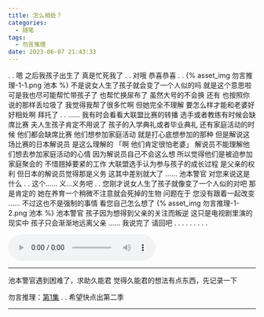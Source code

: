```yaml
---
title: 怎么相处？
categories:
  - 随笔
tags:
  - 勿言推理
date: 2023-06-07 21:43:33
---
```

.
.
嗯 之后我孩子出生了 真是忙死我了
.
.
对哦 恭喜恭喜
.
.
{% asset_img 勿言推理-1-1.png 池本 %}
不是说女人生了孩子就会变了一个人似的吗
就是这个意思啦
可是我也尽可能帮忙带孩子了
也帮忙换尿布了 虽然大号的不会换
还有 也按照你说的那样丢垃圾了
我觉得我帮了很多忙啊
但她完全不理解
要怎么样才能和老婆好好相处啊
拜托了
.
.
……
我有时会看看大联盟比赛的转播
选手或者教练有时候会缺席比赛
夫人生孩子肯定不用说了 孩子的入学典礼或者毕业典礼
还有家庭活动的时候 他们都会缺席比赛
他们想参加家庭活动
就是打心底想参加的那种
但是解说这场比赛的日本解说员
是这么理解的
「啊 他们肯定很怕老婆」
解说员不能理解他们想去参加家庭活动的心情
因为解说员自己不会这么想
所以觉得他们是被迫参加家庭聚会的
不惜翘掉要紧的工作
大联盟选手认为参与孩子的成长过程 是父亲的权利
但日本的解说员觉得那是义务
这其中差别就大了
……
池本警官 对您来说这是什么
.
.
这个……
义...义务吧
.
.
您刚才说女人生了孩子就像变了一个人似的对吧 那是肯定的
她在养育一个稍微不注意就会死掉的生物
问题在于 您没有跟着一起改变
……
不过这也不是强制的事情
看您自己怎么想了
{% asset_img 勿言推理-1-2.png 池本 %}
池本警官
孩子因为想得到父亲的关注而叛逆
这只是电视剧里演的
现实中 孩子只会渐渐地远离父亲
……
我说完了 请回吧
.
.
.
.
.
.
.
.
.

<audio controls autoplay>
  <source src="/audio/0/2023/小狗圆舞曲.mp3" type="audio/mpeg">
  Your browser does not support the audio element.
</audio>

---

池本警官遇到困难了，求助久能君
觉得久能君的想法有点东西，先记录一下

勿言推理：[第1集](https://www.bilibili.com/bangumi/play/ep748162?spm_id_from=333.337.0.0)
.
.
希望快点出第二季

---